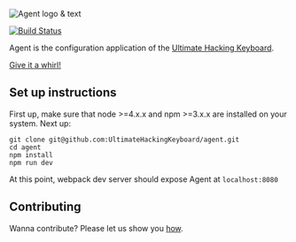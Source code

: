 ![Agent logo & text](https://raw.githubusercontent.com/UltimateHackingKeyboard/agent-mockup/master/images/agent-logo-with-text.png)

[![Build Status](https://travis-ci.org/UltimateHackingKeyboard/agent.svg?branch=master)](https://travis-ci.org/UltimateHackingKeyboard/agent)

Agent is the configuration application of the [Ultimate Hacking Keyboard](https://ultimatehackingkeyboard.com/).

[Give it a whirl!](http://ultimatehackingkeyboard.github.io/agent/)

## Set up instructions

First up, make sure that node >=4.x.x and npm >=3.x.x are installed on your system. Next up:

```
git clone git@github.com:UltimateHackingKeyboard/agent.git
cd agent
npm install
npm run dev
```

At this point, webpack dev server should expose Agent at `localhost:8080`

## Contributing

Wanna contribute? Please let us show you [how](CONTRIBUTING.md).
